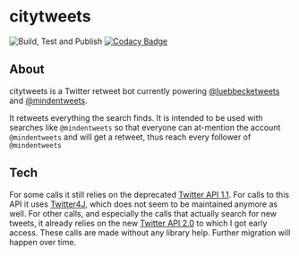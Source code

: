  # citytweets
 
![Build, Test and Publish](https://github.com/ynedderhoff/citytweets/workflows/Build,%20Test%20and%20Publish/badge.svg) [![Codacy Badge](https://api.codacy.com/project/badge/Grade/d8280dad48c6491caa91e7241c48ccb1)](https://app.codacy.com/manual/YNedderhoff/citytweets?utm_source=github.com&utm_medium=referral&utm_content=YNedderhoff/citytweets&utm_campaign=Badge_Grade_Dashboard)

## About
citytweets is a Twitter retweet bot currently powering [@luebbecketweets](https://twitter.com/luebbecketweets) and [@mindentweets](https://twitter.com/mindentweets). 

It retweets everything the search finds. It is intended to be used with searches like `@mindentweets` so that everyone can at-mention the account `@mindentweets` and will get a retweet, thus reach every follower of `@mindentweets`

## Tech
For some calls it still relies on the deprecated [Twitter API 1.1](https://developer.twitter.com/en/docs/twitter-api/v1). For calls to this API it uses [Twitter4J](https://github.com/Twitter4J/Twitter4J), which does not seem to be maintained anymore as well.
For other calls, and especially the calls that actually search for new tweets, it already relies on the new [Twitter API 2.0](https://developer.twitter.com/en/docs/twitter-api/early-access) to which I got early access. These calls are made without any library help. Further migration will happen over time. 